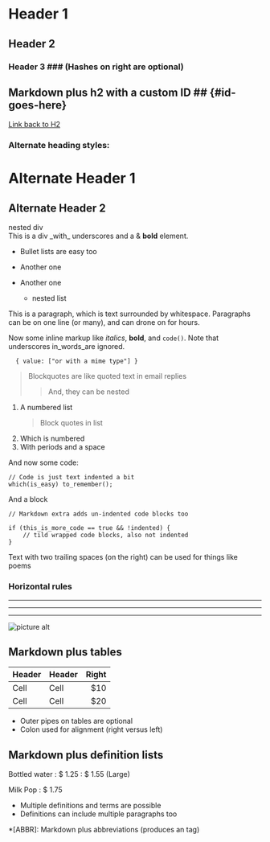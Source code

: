 # Header 1

## Header 2

### Header 3 ### (Hashes on right are optional)

## Markdown plus h2 with a custom ID ## {#id-goes-here}

[Link back to H2](#id-goes-here)

### Alternate heading styles:

# Alternate Header 1

## Alternate Header 2

<!-- html madness -->
<div class="custom-class" markdown="1">
  <div>
    nested div
  </div>
  <script type='text/x-koka'>
    function( x: int ) { return x*x; }
  </script>
  This is a div _with_ underscores
  and a & <b class="bold">bold</b> element.
  <style>
    body { font: "Consolas" }
  </style>
</div>

-   Bullet lists are easy too

*   Another one

-   Another one

    -   nested list

This is a paragraph, which is text surrounded by whitespace. Paragraphs can be
on one line (or many), and can drone on for hours.

Now some inline markup like _italics_, **bold**, and `code()`. Note that
underscores in_words_are ignored.

```application/json
  { value: ["or with a mime type"] }
```

> Blockquotes are like quoted text in email replies
>
> > And, they can be nested

1. A numbered list
    > Block quotes in list
2. Which is numbered
3. With periods and a space

And now some code:

    // Code is just text indented a bit
    which(is_easy) to_remember();

And a block

```
// Markdown extra adds un-indented code blocks too

if (this_is_more_code == true && !indented) {
    // tild wrapped code blocks, also not indented
}
```

Text with two trailing spaces (on the right) can be used for things like poems

### Horizontal rules

---

---

---

![picture alt](/images/photo.jpeg "Title is optional")

## Markdown plus tables

| Header | Header | Right |
| ------ | ------ | ----: |
| Cell   | Cell   |   $10 |
| Cell   | Cell   |   $20 |

-   Outer pipes on tables are optional
-   Colon used for alignment (right versus left)

## Markdown plus definition lists

Bottled water : $ 1.25 : $ 1.55 (Large)

Milk Pop : $ 1.75

-   Multiple definitions and terms are possible
-   Definitions can include multiple paragraphs too

\*[ABBR]: Markdown plus abbreviations (produces an <abbr> tag)
